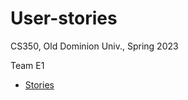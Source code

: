 # User-stories

CS350, Old Dominion Univ., Spring 2023

Team E1

* [Stories](https://trello.com/b/IQ8YuARI/user-stories#)
